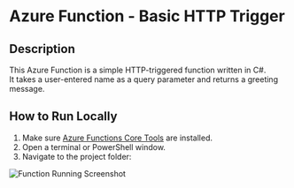 # Azure Function - Basic HTTP Trigger

## Description
This Azure Function is a simple HTTP-triggered function written in C#.  
It takes a user-entered name as a query parameter and returns a greeting message.

## How to Run Locally

1. Make sure [Azure Functions Core Tools](https://aka.ms/functions-core-tools) are installed.
2. Open a terminal or PowerShell window.
3. Navigate to the project folder:

![Function Running Screenshot](./screenshot(102).png)
